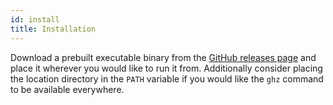 ```yaml
---
id: install
title: Installation
---
```


Download a prebuilt executable binary from the [GitHub releases page](https://github.com/bojand/ghz/releases) and place it wherever you would like to run it from. Additionally consider placing the location directory in the `PATH` variable if you would like the `ghz` command to be available everywhere.

